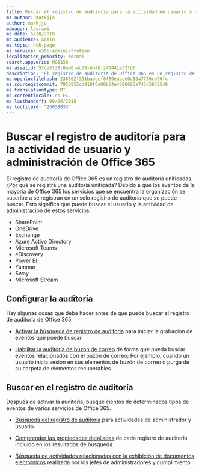 ```yaml
---
title: Buscar el registro de auditoría para la actividad de usuario y administración de Office 365
ms.author: markjjo
author: markjjo
manager: laurawi
ms.date: 5/18/2018
ms.audience: Admin
ms.topic: hub-page
ms.service: o365-administration
localization_priority: Normal
search.appverid: MOE150
ms.assetid: 57ca5138-0ae0-4d34-bd40-240441ef2fb6
description: 'El registro de auditoría de Office 365 es un registro de auditoría unificadas. ¿Por qué se registra una auditoría unificada? Debido a que los eventos de la mayoría de Office 365 los servicios que se encuentra la organización se suscribe a se registran en un solo registro de auditoría que se puede buscar. Esto significa que puede buscar el usuario y la actividad de administración de estos servicios:'
ms.openlocfilehash: 230502f331babeef8f89eacce0d19a7756cb96fc
ms.sourcegitcommit: 7956955cd919f6e00b64e4506605a743c5872549
ms.translationtype: MT
ms.contentlocale: es-ES
ms.lasthandoff: 09/26/2018
ms.locfileid: "25038033"
---
```

# <a name="search-the-audit-log-for-user-and-admin-activity-in-office-365"></a>Buscar el registro de auditoría para la actividad de usuario y administración de Office 365

El registro de auditoría de Office 365 es un registro de auditoría unificadas. ¿Por qué se registra una auditoría unificada? Debido a que los eventos de la mayoría de Office 365 los servicios que se encuentra la organización se suscribe a se registran en un solo registro de auditoría que se puede buscar. Esto significa que puede buscar el usuario y la actividad de administración de estos servicios: 
  
- SharePoint
- OneDrive
- Exchange
- Azure Active Directory
- Microsoft Teams
- eDiscovery
- Power BI
- Yammer
- Sway
- Microsoft Stream
   
 ## <a name="set-up-auditing"></a>Configurar la auditoría
  
Hay algunas cosas que debe hacer antes de que puede buscar el registro de auditoría de Office 365.
  
- [Activar la búsqueda de registro de auditoría](turn-audit-log-search-on-or-off.md) para iniciar la grabación de eventos que puede buscar 
    
- [Habilitar la auditoría de buzón de correo](enable-mailbox-auditing.md) de forma que pueda buscar eventos relacionados con el buzón de correo; Por ejemplo, cuando un usuario inicia sesión en sus elementos de buzón de correo o purga de su carpeta de elementos recuperables 
    
 ## <a name="search-the-audit-log"></a>Buscar en el registro de auditoría
  
Después de activar la auditoría, busque cientos de determinados tipos de eventos de varios servicios de Office 365.
  
- [Búsqueda del registro de auditoría](search-the-audit-log-in-security-and-compliance.md) para actividades de administrador y usuario 
    
- [Comprender las propiedades detalladas](detailed-properties-in-the-office-365-audit-log.md) de cada registro de auditoría incluido en los resultados de búsqueda 
    
- [Búsqueda de actividades relacionadas con la exhibición de documentos electrónicos](search-for-ediscovery-activities-in-the-audit-log.md) realizada por los jefes de administradores y cumplimiento 
